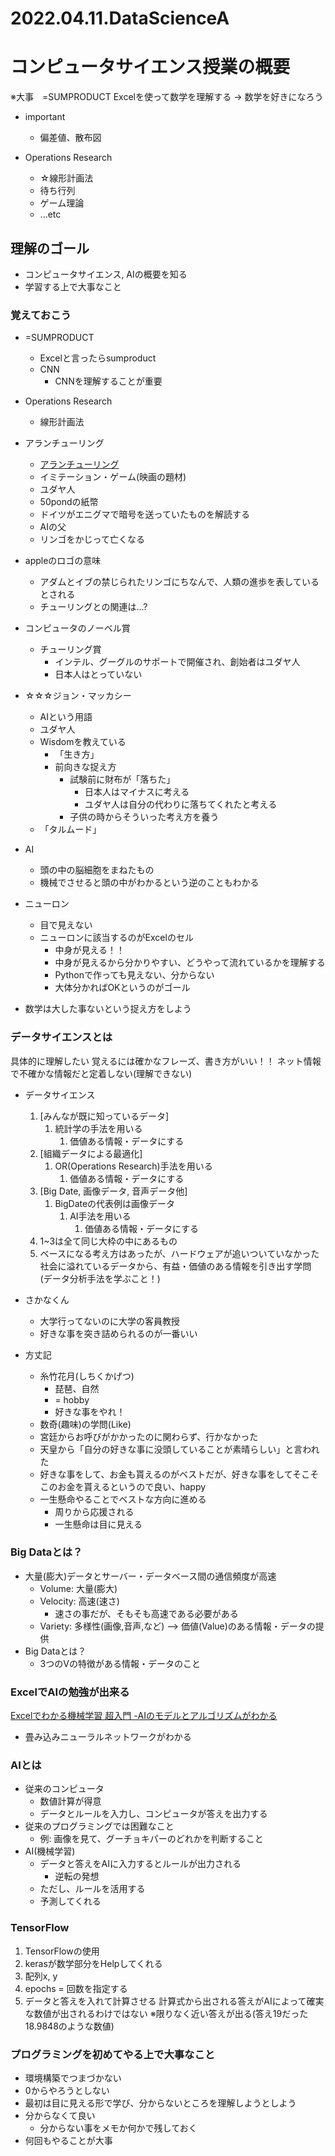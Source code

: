 # 2022.04.11.DataScienceA
# コンピュータサイエンス授業の概要
※大事　=SUMPRODUCT
Excelを使って数学を理解する -> 数学を好きになろう

- important
  - 偏差値、散布図

- Operations Research
  - ☆線形計画法
  - 待ち行列
  - ゲーム理論
  - ...etc

## 理解のゴール
- コンピュータサイエンス, AIの概要を知る
- 学習する上で大事なこと

### 覚えておこう
- =SUMPRODUCT
  - Excelと言ったらsumproduct
  - CNN
    - CNNを理解することが重要

- Operations Research
  - 線形計画法

- アランチューリング
  - [アランチューリング](https://ja.wikipedia.org/wiki/%E3%82%A2%E3%83%A9%E3%83%B3%E3%83%BB%E3%83%81%E3%83%A5%E3%83%BC%E3%83%AA%E3%83%B3%E3%82%B0)
  - イミテーション・ゲーム(映画の題材)
  - ユダヤ人
  - 50pondの紙幣
  - ドイツがエニグマで暗号を送っていたものを解読する
  - AIの父
  - リンゴをかじって亡くなる
- appleのロゴの意味
  - アダムとイブの禁じられたリンゴにちなんで、人類の進歩を表しているとされる
  - チューリングとの関連は...?
- コンピュータのノーベル賞
  - チューリング賞
    - インテル、グーグルのサポートで開催され、創始者はユダヤ人
    - 日本人はとっていない

- ☆☆☆ジョン・マッカシー
  - AIという用語
  - ユダヤ人
  - Wisdomを教えている
    - 「生き方」
    - 前向きな捉え方
      - 試験前に財布が「落ちた」
        - 日本人はマイナスに考える
        - ユダヤ人は自分の代わりに落ちてくれたと考える
      - 子供の時からそういった考え方を養う
  - 「タルムード」

- AI
  - 頭の中の脳細胞をまねたもの
  - 機械でさせると頭の中がわかるという逆のこともわかる
- ニューロン
  - 目で見えない
  - ニューロンに該当するのがExcelのセル
    - 中身が見える！！
    - 中身が見えるから分かりやすい、どうやって流れているかを理解する
    - Pythonで作っても見えない、分からない
    - 大体分かればOKというのがゴール
- 数学は大した事ないという捉え方をしよう

### データサイエンスとは
具体的に理解したい
覚えるには確かなフレーズ、書き方がいい！！
ネット情報で不確かな情報だと定着しない(理解できない)
- データサイエンス
  1. [みんなが既に知っているデータ]
     1. 統計学の手法を用いる
        1. 価値ある情報・データにする
  2. [組織データによる最適化]
     1. OR(Operations Research)手法を用いる
        1. 価値ある情報・データにする
  3. [Big Date, 画像データ, 音声データ他]
     1. BigDateの代表例は画像データ
        1. AI手法を用いる
           1. 価値ある情報・データにする
  4. 1~3は全て同じ大枠の中にあるもの
  5. ベースになる考え方はあったが、ハードウェアが追いついていなかった
社会に溢れているデータから、有益・価値のある情報を引き出す学問
(データ分析手法を学ぶこと！)

- さかなくん
  - 大学行ってないのに大学の客員教授
  - 好きな事を突き詰められるのが一番いい
- 方丈記
  - 糸竹花月(しちくかげつ)
    - 琵琶、自然
    - = hobby
    - 好きな事をやれ！
  - 数奇(趣味)の学問(Like)
  - 宮廷からお呼びがかかったのに関わらず、行かなかった
  - 天皇から「自分の好きな事に没頭していることが素晴らしい」と言われた
  - 好きな事をして、お金も貰えるのがベストだが、好きな事をしてそこそこのお金を貰えるというので良い、happy
  - 一生懸命やることでベストな方向に進める
    - 周りから応援される
    - 一生懸命は目に見える

### Big Dataとは？
- 大量(膨大)データとサーバー・データベース間の通信頻度が高速
  - Volume: 大量(膨大)
  - Velocity: 高速(速さ)
    - 速さの事だが、そもそも高速である必要がある
  - Variety: 多様性(画像,音声,など)
--> 価値(Value)のある情報・データの提供
- Big Dataとは？
  - 3つのVの特徴がある情報・データのこと

### ExcelでAIの勉強が出来る
[Excelでわかる機械学習 超入門 -AIのモデルとアルゴリズムがわかる](https://www.amazon.co.jp/Excel%E3%81%A7%E3%82%8F%E3%81%8B%E3%82%8B%E6%A9%9F%E6%A2%B0%E5%AD%A6%E7%BF%92-%E8%B6%85%E5%85%A5%E9%96%80-AI%E3%81%AE%E3%83%A2%E3%83%87%E3%83%AB%E3%81%A8%E3%82%A2%E3%83%AB%E3%82%B4%E3%83%AA%E3%82%BA%E3%83%A0%E3%81%8C%E3%82%8F%E3%81%8B%E3%82%8B-%E6%B6%8C%E4%BA%95-%E8%89%AF%E5%B9%B8/dp/4297106833)
- 畳み込みニューラルネットワークがわかる

### AIとは
- 従来のコンピュータ
  -  数値計算が得意
  -  データとルールを入力し、コンピュータが答えを出力する
- 従来のプログラミングでは困難なこと
  - 例: 画像を見て、グーチョキパーのどれかを判断すること
- AI(機械学習)
  - データと答えをAIに入力するとルールが出力される
    - 逆転の発想
  - ただし、ルールを活用する
  - 予測してくれる

### TensorFlow
1. TensorFlowの使用
2. kerasが数学部分をHelpしてくれる
3. 配列x, y
4. epochs = 回数を指定する
5. データと答えを入れて計算させる
計算式から出される答えがAIによって確実な数値が出されるわけではない
※限りなく近い答えが出る(答え19だった18.9848のような数値)

### プログラミングを初めてやる上で大事なこと
- 環境構築でつまづかない
- 0からやろうとしない
- 最初は目に見える形で学び、分からないところを理解しようとしよう
- 分からなくて良い
  - 分からない事をメモか何かで残しておく
- 何回もやることが大事
